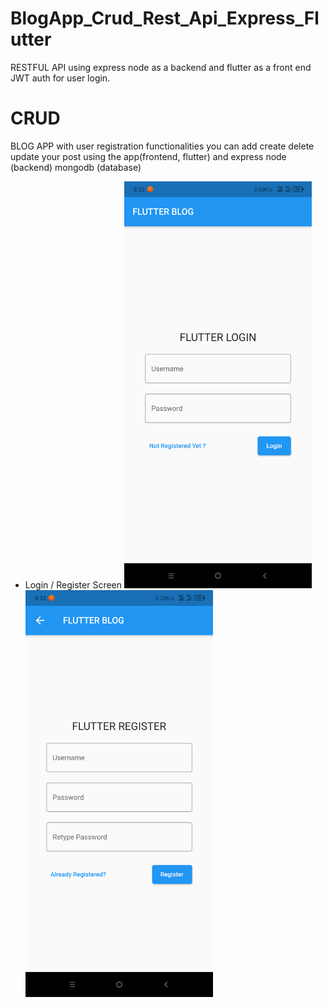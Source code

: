 # BlogApp_Crud_Rest_Api_Express_Flutter
  RESTFUL API using express node as a backend and flutter as a front end
  JWT auth for user login.

# CRUD
  BLOG APP with user registration functionalities 
  you can add create delete update your post using the app(frontend, flutter)
  and express node (backend) mongodb (database)

- Login / Register Screen
<img src="/images/1.png" width="300"> <img src="/images/2.png" width="300">
